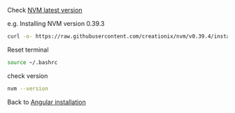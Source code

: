 Check [NVM latest version](https://github.com/nvm-sh/nvm/releases)

e.g. Installing NVM version 0.39.3
```bash
curl -o- https://raw.githubusercontent.com/creationix/nvm/v0.39.4/install.sh | bash
```

Reset terminal
```bash
source ~/.bashrc
```

check version
```bash
nvm --version
```

Back to [Angular installation](obsidian://open?vault=Obsidian&file=Programming%2FAngular%2FAngular%2F0-%20Installation%20and%20Create%20project)
